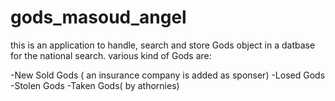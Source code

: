 # gods_masoud_angel

this is an application to handle, search and store Gods object in a datbase for the national search. various kind of Gods are:

-New Sold Gods ( an insurance company is added as sponser)
-Losed Gods
-Stolen Gods
-Taken Gods( by athornies)
